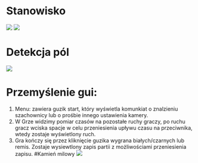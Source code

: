 # Stanowisko
![](https://github.com/maciejGolebio/chess-registrator/blob/master/photos/stanowisko_1.jpg)
![](https://github.com/maciejGolebio/chess-registrator/blob/master/photos/stanowisko_2.jpg)
# Detekcja pól
![](https://github.com/maciejGolebio/chess-registrator/blob/master/photos/10.05.2020.JPG)
# Przemyślenie gui:
1. Menu: zawiera guzik start, który wyświetla komunkiat o znalzieniu szachownicy
lub o prośbie innego ustawienia kamery.<br>
2. W Grze widzimy pomiar czasów na pozostałe ruchy graczy, po ruchu gracz 
wciska spacje w celu przeniesienia upływu czasu na przeciwnika,
wtedy zostaje wyświetlony ruch.
3. Gra kończy się przez kliknięcie guzika wygrana białych/czarnych lub remis.
Zostaje wysiewtlony zapis partii z możliwościami przeniesienia zapisu.
#Kamień milowy
![](https://github.com/maciejGolebio/chess-registrator/blob/master/photos/milestone.JPG)